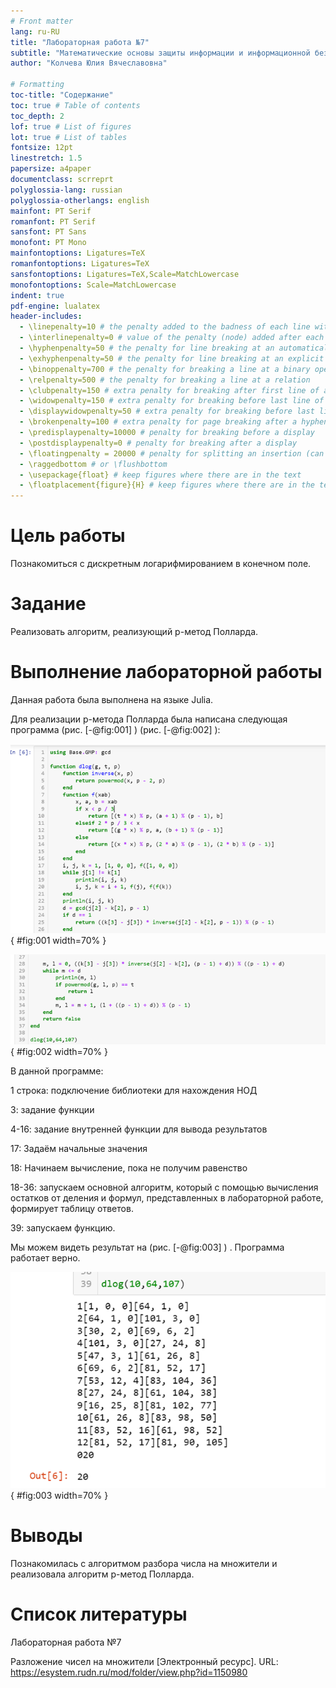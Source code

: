 ```yaml
---
# Front matter
lang: ru-RU
title: "Лабораторная работа №7"
subtitle: "Математические основы защиты информации и информационной безопасности"
author: "Колчева Юлия Вячеславовна"

# Formatting
toc-title: "Содержание"
toc: true # Table of contents
toc_depth: 2
lof: true # List of figures
lot: true # List of tables
fontsize: 12pt
linestretch: 1.5
papersize: a4paper
documentclass: scrreprt
polyglossia-lang: russian
polyglossia-otherlangs: english
mainfont: PT Serif
romanfont: PT Serif
sansfont: PT Sans
monofont: PT Mono
mainfontoptions: Ligatures=TeX
romanfontoptions: Ligatures=TeX
sansfontoptions: Ligatures=TeX,Scale=MatchLowercase
monofontoptions: Scale=MatchLowercase
indent: true
pdf-engine: lualatex
header-includes:
  - \linepenalty=10 # the penalty added to the badness of each line within a paragraph (no associated penalty node) Increasing the value makes tex try to have fewer lines in the paragraph.
  - \interlinepenalty=0 # value of the penalty (node) added after each line of a paragraph.
  - \hyphenpenalty=50 # the penalty for line breaking at an automatically inserted hyphen
  - \exhyphenpenalty=50 # the penalty for line breaking at an explicit hyphen
  - \binoppenalty=700 # the penalty for breaking a line at a binary operator
  - \relpenalty=500 # the penalty for breaking a line at a relation
  - \clubpenalty=150 # extra penalty for breaking after first line of a paragraph
  - \widowpenalty=150 # extra penalty for breaking before last line of a paragraph
  - \displaywidowpenalty=50 # extra penalty for breaking before last line before a display math
  - \brokenpenalty=100 # extra penalty for page breaking after a hyphenated line
  - \predisplaypenalty=10000 # penalty for breaking before a display
  - \postdisplaypenalty=0 # penalty for breaking after a display
  - \floatingpenalty = 20000 # penalty for splitting an insertion (can only be split footnote in standard LaTeX)
  - \raggedbottom # or \flushbottom
  - \usepackage{float} # keep figures where there are in the text
  - \floatplacement{figure}{H} # keep figures where there are in the text
---
```


# Цель работы

Познакомиться с дискретным логарифмированием в конечном поле.

# Задание

Реализовать алгоритм, реализующий р-метод Полларда. 


# Выполнение лабораторной работы

 
Данная работа была выполнена на языке Julia. 

Для реализации р-метода Полларда была написана следующая программа (рис. [-@fig:001] ) (рис. [-@fig:002] ):

![Программа реализации р-метода Полларда](image/1.png){ #fig:001 width=70% }

![Программа реализации р-метода Полларда](image/2.png){ #fig:002 width=70% }

В данной программе: 

1 строка: подключение библиотеки для нахождения НОД

3: задание функции

4-16: задание внутренней функции для вывода результатов 

17: Задаём начальные значения

18: Начинаем вычисление, пока не получим равенство

18-36: запускаем основной алгоритм, который с помощью вычисления остатков от деления и формул, представленных в лабораторной работе, формирует таблицу ответов.  

39: запускаем функцию.

Мы можем видеть результат на (рис. [-@fig:003] ) . Программа работает верно.

![Выводы](image/3.png){ #fig:003 width=70% }

# Выводы

Познакомилась с алгоритмом разбора числа на множители и реализовала алгоритм р-метод Полларда.

# Список литературы

Лабораторная работа №7

Разложение чисел на множители [Электронный ресурс]. URL: https://esystem.rudn.ru/mod/folder/view.php?id=1150980


